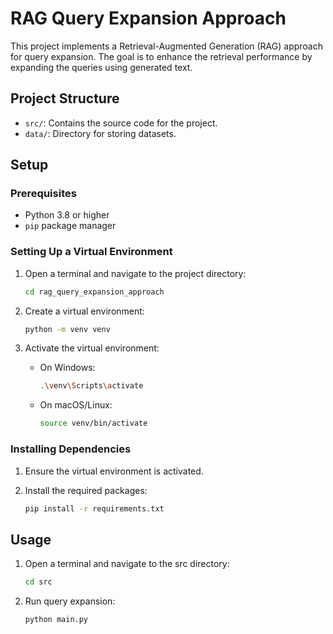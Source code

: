 # RAG Query Expansion Approach

This project implements a Retrieval-Augmented Generation (RAG) approach for query expansion. The goal is to enhance the retrieval performance by expanding the queries using generated text.

## Project Structure

- `src/`: Contains the source code for the project.
- `data/`: Directory for storing datasets.

## Setup

### Prerequisites

- Python 3.8 or higher
- `pip` package manager

### Setting Up a Virtual Environment

1. Open a terminal and navigate to the project directory:

    ```sh
    cd rag_query_expansion_approach
    ```

2. Create a virtual environment:

    ```sh
    python -m venv venv
    ```

3. Activate the virtual environment:

    - On Windows:

        ```sh
        .\venv\Scripts\activate
        ```

    - On macOS/Linux:

        ```sh
        source venv/bin/activate
        ```

### Installing Dependencies

1. Ensure the virtual environment is activated.
2. Install the required packages:

    ```sh
    pip install -r requirements.txt
    ```

## Usage

1. Open a terminal and navigate to the src directory:

    ```sh
    cd src
    ```
2. Run query expansion:

    ```sh
    python main.py
    ```

